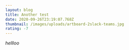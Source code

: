 ```yaml
---
layout: blog
title: Another test
date: 2020-09-26T23:19:07.768Z
thumbnail: /images/uploads/artboard-2slack-teams.jpg
rating: -7
---
```

*hellloo*